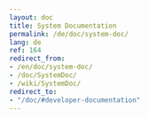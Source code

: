 ```yaml
---
layout: doc
title: System Documentation
permalink: /de/doc/system-doc/
lang: de
ref: 164
redirect_from:
- /en/doc/system-doc/
- /doc/SystemDoc/
- /wiki/SystemDoc/
redirect_to:
- "/doc/#developer-documentation"
---
```


